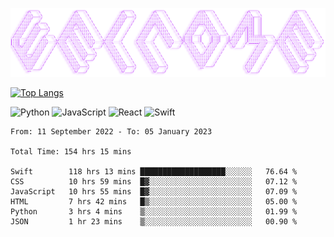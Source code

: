 
![ezcv logo](https://raw.githubusercontent.com/adammgerber/images/main/Welcome.png)

[![Top Langs](https://github-readme-stats.vercel.app/api/top-langs/?username=adammgerber&layout=compact)](https://github.com/anuraghazra/github-readme-stats)

![Python](https://img.shields.io/badge/python-3670A0?style=for-the-badge&logo=python&logoColor=ffdd54)
![JavaScript](https://img.shields.io/badge/javascript-%23323330.svg?style=for-the-badge&logo=javascript&logoColor=%23F7DF1E)
![React](https://img.shields.io/badge/react-%2320232a.svg?style=for-the-badge&logo=react&logoColor=%2361DAFB)
![Swift](https://img.shields.io/badge/swift-F54A2A?style=for-the-badge&logo=swift&logoColor=white)

<!--📊 &nbsp;**Time spent coding**-->

<!--START_SECTION:waka-->

```text
From: 11 September 2022 - To: 05 January 2023

Total Time: 154 hrs 15 mins

Swift        118 hrs 13 mins ███████████████████░░░░░░   76.64 %
CSS          10 hrs 59 mins  █▓░░░░░░░░░░░░░░░░░░░░░░░   07.12 %
JavaScript   10 hrs 55 mins  █▓░░░░░░░░░░░░░░░░░░░░░░░   07.09 %
HTML         7 hrs 42 mins   █▒░░░░░░░░░░░░░░░░░░░░░░░   05.00 %
Python       3 hrs 4 mins    ▒░░░░░░░░░░░░░░░░░░░░░░░░   01.99 %
JSON         1 hr 23 mins    ▒░░░░░░░░░░░░░░░░░░░░░░░░   00.90 %
```

<!--END_SECTION:waka-->

